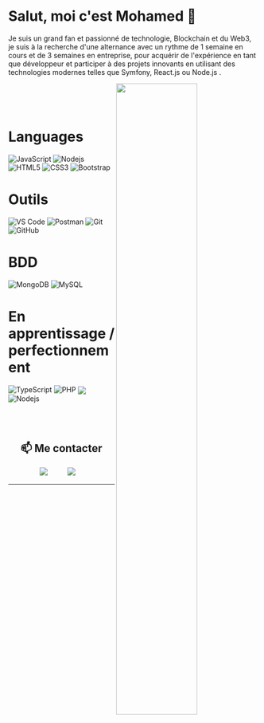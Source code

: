 # Salut, moi c'est Mohamed 👋

Je suis un grand fan et passionné de technologie, Blockchain et du Web3, je suis à la recherche d'une alternance avec un rythme de 1 semaine en cours et de 3 semaines en entreprise, pour acquérir de l'expérience en tant que développeur et
participer à des projets innovants en utilisant des technologies modernes telles que Symfony, React.js ou Node.js .


<img align= "right" width= "57%" src = "https://raw.githubusercontent.com/abhisheknaiidu/abhisheknaiidu/master/code.gif" />



<br>
<br>
<br>





# Languages 
 
![JavaScript](https://img.shields.io/badge/-JavaScript-black?style=flat-square&logo=javascript)
![Nodejs](https://img.shields.io/badge/-Nodejs-black?style=flat-square&logo=Node.js)
![HTML5](https://img.shields.io/badge/-HTML5-E34F26?style=flat-square&logo=html5&logoColor=white)
![CSS3](https://img.shields.io/badge/-CSS3-1572B6?style=flat-square&logo=css3)
![Bootstrap](https://img.shields.io/badge/-Bootstrap-563D7C?style=flat-square&logo=bootstrap)


# Outils

![VS Code](https://img.shields.io/badge/-VS%20Code-007ACC?style=flat-square&logo=visual-studio-code)
![Postman](https://img.shields.io/badge/Postman-black?style=flat-square&logo=postman)
![Git](https://img.shields.io/badge/-Git-black?style=flat-square&logo=git)
![GitHub](https://img.shields.io/badge/-GitHub-181717?style=flat-square&logo=github)


# BDD

![MongoDB](https://img.shields.io/badge/-MongoDB-black?style=flat-square&logo=mongodb)
![MySQL](https://img.shields.io/badge/-MySQL-black?style=flat-square&logo=mysql)

# En apprentissage / perfectionnement

![TypeScript](https://img.shields.io/badge/-TypeScript-007ACC?style=flat-square&logo=typescript)
![PHP](https://img.shields.io/badge/PHP-black?style=flat-square&logo=php)
<img align= "center" src="https://img.shields.io/badge/React-20232A?style=for-the-badge&logo=react&logoColor=61DAFB" />
![Nodejs](https://img.shields.io/badge/-Nodejs-black?style=flat-square&logo=Node.js)

<br>
<br>

<h2  align="center">📫 Me contacter</h2>
<p align="center">
  <a target="_blank"href="https://www.linkedin.com/in/mohamed-elyas-13aa041a5/"><img src="https://img.shields.io/badge/linkedin-%230077B5.svg?&style=for-the-badge&logo=linkedin&logoColor=white" /></a>&nbsp;&nbsp;&nbsp;&nbsp;
</a>&nbsp;&nbsp;&nbsp;&nbsp;
  <a href="mailto:medelyaspro@gmail.com?subject=Bonjour%20Mohamed,%20From%20Github"><img src="https://img.shields.io/badge/gmail-%23D14836.svg?&style=for-the-badge&logo=gmail&logoColor=white" /></a>&nbsp;&nbsp;&nbsp;&nbsp;
</p>

<hr>





